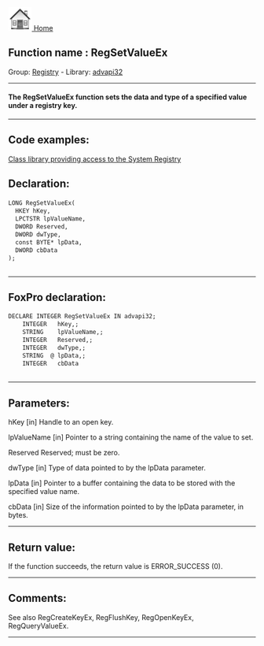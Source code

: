 [<img src="../../images/home.png"> Home ](https://github.com/VFPX/Win32API)  

## Function name : RegSetValueEx
Group: [Registry](../../functions_group.md#Registry)  -  Library: [advapi32](../../../libraries.md#advapi32)  
***  


#### The RegSetValueEx function sets the data and type of a specified value under a registry key.
***  


## Code examples:
[Class library providing access to the System Registry](../../samples/sample_472.md)  

## Declaration:
```foxpro  
LONG RegSetValueEx(
  HKEY hKey,
  LPCTSTR lpValueName,
  DWORD Reserved,
  DWORD dwType,
  const BYTE* lpData,
  DWORD cbData
);
  
```  
***  


## FoxPro declaration:
```foxpro  
DECLARE INTEGER RegSetValueEx IN advapi32;
	INTEGER   hKey,;
	STRING    lpValueName,;
	INTEGER   Reserved,;
	INTEGER   dwType,;
	STRING  @ lpData,;
	INTEGER   cbData
  
```  
***  


## Parameters:
hKey 
[in] Handle to an open key.

lpValueName 
[in] Pointer to a string containing the name of the value to set. 

Reserved 
Reserved; must be zero. 

dwType 
[in] Type of data pointed to by the lpData parameter.

lpData 
[in] Pointer to a buffer containing the data to be stored with the specified value name.

cbData 
[in] Size of the information pointed to by the lpData parameter, in bytes.  
***  


## Return value:
If the function succeeds, the return value is ERROR_SUCCESS (0).  
***  


## Comments:
See also RegCreateKeyEx, RegFlushKey, RegOpenKeyEx, RegQueryValueEx.  
  
***  

